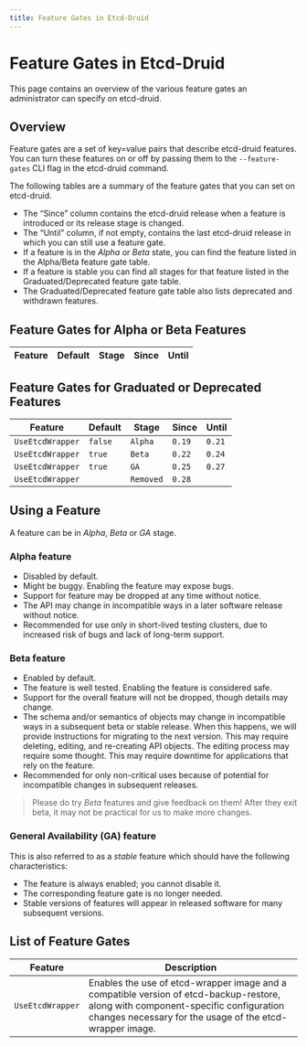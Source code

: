 ```yaml
---
title: Feature Gates in Etcd-Druid
---
```


# Feature Gates in Etcd-Druid

This page contains an overview of the various feature gates an administrator can specify on etcd-druid.

## Overview

Feature gates are a set of key=value pairs that describe etcd-druid features. You can turn these features on or off by passing them to the `--feature-gates` CLI flag in the etcd-druid command.

The following tables are a summary of the feature gates that you can set on etcd-druid.

* The “Since” column contains the etcd-druid release when a feature is introduced or its release stage is changed.
* The “Until” column, if not empty, contains the last etcd-druid release in which you can still use a feature gate.
* If a feature is in the *Alpha* or *Beta* state, you can find the feature listed in the Alpha/Beta feature gate table.
* If a feature is stable you can find all stages for that feature listed in the Graduated/Deprecated feature gate table.
* The Graduated/Deprecated feature gate table also lists deprecated and withdrawn features.

## Feature Gates for Alpha or Beta Features

| Feature | Default | Stage | Since | Until |
|---------|---------|-------|-------|-------|

## Feature Gates for Graduated or Deprecated Features

| Feature          | Default | Stage     | Since  | Until  |
|------------------|---------|-----------|--------|--------|
| `UseEtcdWrapper` | `false` | `Alpha`   | `0.19` | `0.21` |
| `UseEtcdWrapper` | `true`  | `Beta`    | `0.22` | `0.24` |
| `UseEtcdWrapper` | `true`  | `GA`      | `0.25` | `0.27` |
| `UseEtcdWrapper` |         | `Removed` | `0.28` |        |

## Using a Feature

A feature can be in *Alpha*, *Beta* or *GA* stage.

### Alpha feature

* Disabled by default.
* Might be buggy. Enabling the feature may expose bugs.
* Support for feature may be dropped at any time without notice.
* The API may change in incompatible ways in a later software release without notice.
* Recommended for use only in short-lived testing clusters, due to increased
  risk of bugs and lack of long-term support.

### Beta feature

* Enabled by default.
* The feature is well tested. Enabling the feature is considered safe.
* Support for the overall feature will not be dropped, though details may change.
* The schema and/or semantics of objects may change in incompatible ways in a
  subsequent beta or stable release. When this happens, we will provide instructions
  for migrating to the next version. This may require deleting, editing, and
  re-creating API objects. The editing process may require some thought.
  This may require downtime for applications that rely on the feature.
* Recommended for only non-critical uses because of potential for
  incompatible changes in subsequent releases.

> Please do try *Beta* features and give feedback on them!
> After they exit beta, it may not be practical for us to make more changes.

### General Availability (GA) feature

This is also referred to as a *stable* feature which should have the following characteristics:

* The feature is always enabled; you cannot disable it.
* The corresponding feature gate is no longer needed.
* Stable versions of features will appear in released software for many subsequent versions.

## List of Feature Gates

| Feature          | Description                                                                                                                                                                                   |
|------------------|-----------------------------------------------------------------------------------------------------------------------------------------------------------------------------------------------|
| `UseEtcdWrapper` | Enables the use of etcd-wrapper image and a compatible version of etcd-backup-restore, along with component-specific configuration changes necessary for the usage of the etcd-wrapper image. |
